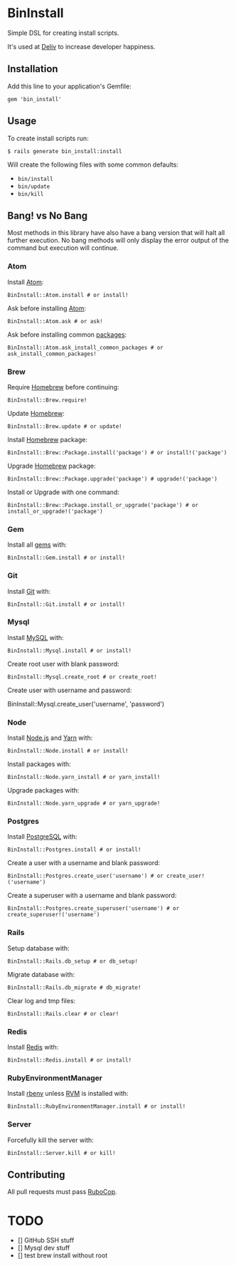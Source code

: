 # BinInstall

Simple DSL for creating install scripts.

It's used at [Deliv](https://www.deliv.co/) to increase developer happiness.

## Installation

Add this line to your application's Gemfile:

    gem 'bin_install'

## Usage

To create install scripts run:

    $ rails generate bin_install:install

Will create the following files with some common defaults:

  * `bin/install`
  * `bin/update`
  * `bin/kill`

## Bang! vs No Bang

Most methods in this library have also have a bang version that will halt all further execution. No bang methods will only display the error output of the command but execution will continue.

### Atom

Install [Atom](https://atom.io/):

    BinInstall::Atom.install # or install!

Ask before installing [Atom](https://atom.io/):

    BinInstall::Atom.ask # or ask!

Ask before installing common [packages](https://atom.io/packages):

    BinInstall::Atom.ask_install_common_packages # or ask_install_common_packages!

### Brew

Require [Homebrew](https://brew.sh/) before continuing:

    BinInstall::Brew.require!

Update [Homebrew](https://brew.sh/):

    BinInstall::Brew.update # or update!

Install [Homebrew](https://brew.sh/) package:

    BinInstall::Brew::Package.install('package') # or install!('package')

Upgrade [Homebrew](https://brew.sh/) package:

    BinInstall::Brew::Package.upgrade('package') # upgrade!('package')

Install or Upgrade with one command:

    BinInstall::Brew::Package.install_or_upgrade('package') # or install_or_upgrade!('package')

### Gem

Install all [gems](https://rubygems.org/) with:

    BinInstall::Gem.install # or install!

### Git

Install [Git](https://git-scm.com/) with:

    BinInstall::Git.install # or install!

### Mysql

Install [MySQL](https://www.mysql.com/) with:

    BinInstall::Mysql.install # or install!

Create root user with blank password:

    BinInstall::Mysql.create_root # or create_root!

Create user with username and password:

   BinInstall::Mysql.create_user('username', 'password')

### Node

Install [Node.js](https://nodejs.org/en/) and [Yarn](https://yarnpkg.com/en/) with:

    BinInstall::Node.install # or install!

Install packages with:

    BinInstall::Node.yarn_install # or yarn_install!

Upgrade packages with:

    BinInstall::Node.yarn_upgrade # or yarn_upgrade!

### Postgres

Install [PostgreSQL](https://www.postgresql.org/) with:

    BinInstall::Postgres.install # or install!

Create a user with a username and blank password:

    BinInstall::Postgres.create_user('username') # or create_user!('username')

Create a superuser with a username and blank password:

    BinInstall::Postgres.create_superuser('username') # or create_superuser!('username')

### Rails

Setup database with:

    BinInstall::Rails.db_setup # or db_setup!

Migrate database with:

    BinInstall::Rails.db_migrate # db_migrate!

Clear log and tmp files:

    BinInstall::Rails.clear # or clear!

### Redis

Install [Redis](https://redis.io/) with:

    BinInstall::Redis.install # or install!

### RubyEnvironmentManager

Install [rbenv](https://github.com/rbenv/rbenv) unless [RVM](https://rvm.io/) is installed with:

    BinInstall::RubyEnvironmentManager.install # or install!

### Server

Forcefully kill the server with:

    BinInstall::Server.kill # or kill!

## Contributing

All pull requests must pass [RuboCop](https://github.com/bbatsov/rubocop).

# TODO

- [] GitHub SSH stuff
- [] Mysql dev stuff
- [] test brew install without root
